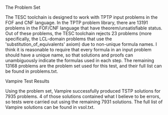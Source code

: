 


The Problem Set

The TESC toolchain is designed to work with TPTP input problems in the FOF and CNF language. 
In the TPTP problem library, there are 13191 problems in the FOF/CNF language that have 
theorem/unsatisfiable status. Out of these problems, the TESC toolchain rejects 23 problems 
(more specifically, the LCL-domain problems that use the 'substitution_of_equivalents' axiom)
due to non-unique formula names. I think it is reasonable to require that every formula in 
an input problem should have a unique name, so that solutions and proofs can unambiguously 
indicate the formulas used in each step. The remaining 13168 problems are the problem set
used for this test, and their full list can be found in problems.txt.


Vampire Test Results

Using the problem set, Vampire successfully produced TSTP solutions for 7935 problems. 
4 of those solutions contained what I believe to be errors, so tests were carried out
using the remaining 7931 solutions. The full list of Vampire solutions can be found in 
vsol.txt.  


